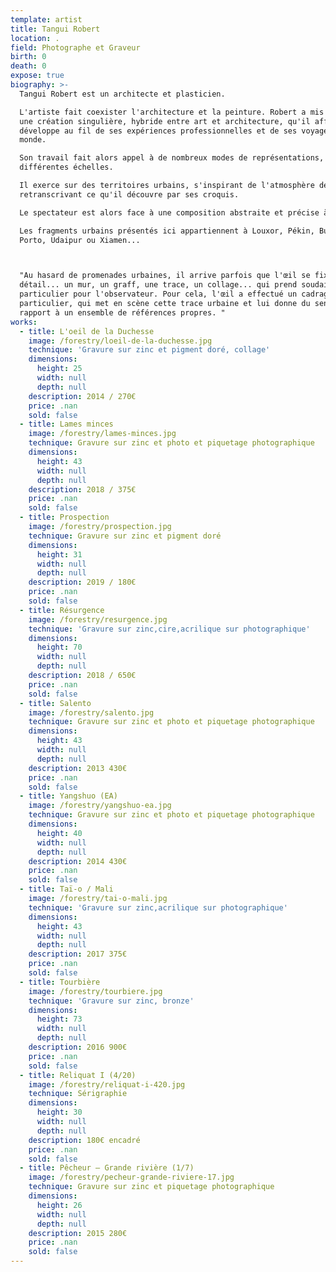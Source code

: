 ```yaml
---
template: artist
title: Tangui Robert
location: .
field: Photographe et Graveur
birth: 0
death: 0
expose: true
biography: >-
  Tangui Robert est un architecte et plasticien.

  L'artiste fait coexister l'architecture et la peinture. Robert a mis en place
  une création singulière, hybride entre art et architecture, qu'il affine et
  développe au fil de ses expériences professionnelles et de ses voyages dans le
  monde.

  Son travail fait alors appel à de nombreux modes de représentations, à
  différentes échelles.

  Il exerce sur des territoires urbains, s'inspirant de l'atmosphère de la rue,
  retranscrivant ce qu'il découvre par ses croquis.

  Le spectateur est alors face à une composition abstraite et précise à la fois.

  Les fragments urbains présentés ici appartiennent à Louxor, Pékin, Bucarest,
  Porto, Udaipur ou Xiamen...



  "Au hasard de promenades urbaines, il arrive parfois que l'œil se fixe sur un
  détail... un mur, un graff, une trace, un collage... qui prend soudain un sens
  particulier pour l'observateur. Pour cela, l'œil a effectué un cadrage
  particulier, qui met en scène cette trace urbaine et lui donne du sens par
  rapport à un ensemble de références propres. "
works:
  - title: L'oeil de la Duchesse
    image: /forestry/loeil-de-la-duchesse.jpg
    technique: 'Gravure sur zinc et pigment doré, collage'
    dimensions:
      height: 25
      width: null
      depth: null
    description: 2014 / 270€
    price: .nan
    sold: false
  - title: Lames minces
    image: /forestry/lames-minces.jpg
    technique: Gravure sur zinc et photo et piquetage photographique
    dimensions:
      height: 43
      width: null
      depth: null
    description: 2018 / 375€
    price: .nan
    sold: false
  - title: Prospection
    image: /forestry/prospection.jpg
    technique: Gravure sur zinc et pigment doré
    dimensions:
      height: 31
      width: null
      depth: null
    description: 2019 / 180€
    price: .nan
    sold: false
  - title: Résurgence
    image: /forestry/resurgence.jpg
    technique: 'Gravure sur zinc,cire,acrilique sur photographique'
    dimensions:
      height: 70
      width: null
      depth: null
    description: 2018 / 650€
    price: .nan
    sold: false
  - title: Salento
    image: /forestry/salento.jpg
    technique: Gravure sur zinc et photo et piquetage photographique
    dimensions:
      height: 43
      width: null
      depth: null
    description: 2013 430€
    price: .nan
    sold: false
  - title: Yangshuo (EA)
    image: /forestry/yangshuo-ea.jpg
    technique: Gravure sur zinc et photo et piquetage photographique
    dimensions:
      height: 40
      width: null
      depth: null
    description: 2014 430€
    price: .nan
    sold: false
  - title: Taï-o / Mali
    image: /forestry/tai-o-mali.jpg
    technique: 'Gravure sur zinc,acrilique sur photographique'
    dimensions:
      height: 43
      width: null
      depth: null
    description: 2017 375€
    price: .nan
    sold: false
  - title: Tourbière
    image: /forestry/tourbiere.jpg
    technique: 'Gravure sur zinc, bronze'
    dimensions:
      height: 73
      width: null
      depth: null
    description: 2016 900€
    price: .nan
    sold: false
  - title: Reliquat I (4/20)
    image: /forestry/reliquat-i-420.jpg
    technique: Sérigraphie
    dimensions:
      height: 30
      width: null
      depth: null
    description: 180€ encadré
    price: .nan
    sold: false
  - title: Pêcheur – Grande rivière (1/7)
    image: /forestry/pecheur-grande-riviere-17.jpg
    technique: Gravure sur zinc et piquetage photographique
    dimensions:
      height: 26
      width: null
      depth: null
    description: 2015 280€
    price: .nan
    sold: false
---
```


